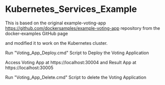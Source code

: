 # Kubernetes_Services_Example
This is based on the original example-voting-app https://github.com/dockersamples/example-voting-app repository from the docker-examples GitHub page

and modified it to work on the Kubernetes cluster.


Run "Voting_App_Deploy.cmd" Script to Deploy the Voting Application

Access Voting App at https://localhost:30004 and Result App at https://localhost:30005

Run "Voting_App_Delete.cmd" Script to delete the Voting Application
